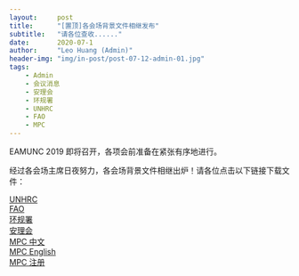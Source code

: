 ```yaml
---
layout:     post
title:      "[置顶]各会场背景文件相继发布"
subtitle:   "请各位查收......"
date:       2020-07-1
author:     "Leo Huang (Admin)"
header-img: "img/in-post/post-07-12-admin-01.jpg"
tags:
    - Admin
    - 会议消息
    - 安理会
    - 环规署
    - UNHRC
    - FAO
    - MPC
---
```


EAMUNC 2019 即将召开，各项会前准备在紧张有序地进行。  

经过各会场主席日夜努力，各会场背景文件相继出炉！请各位点击以下链接下载文件：

[UNHRC](https://efzmun.com/UNHRC.pdf)  
[FAO](https://efzmun.com/FAO.pdf)  
[环规署](about:blank)  
[安理会](about:blank)  
[MPC 中文](about:blank)  
[MPC English](about:blank)  
[MPC 注册](https://efzmun.com/docs1.pdf)
